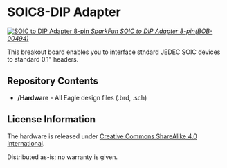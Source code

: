 SOIC8-DIP Adapter
=================

[![SOIC to DIP Adapter 8-pin](https://cdn.sparkfun.com//assets/parts/2/9/8/00494-01.jpg)
*SparkFun SOIC to DIP Adapter 8-pin(BOB-00494)*](https://www.sparkfun.com/products/494)

This breakout board enables you to interface stndard JEDEC SOIC devices to standard 0.1" headers. 

Repository Contents
-------------------
* **/Hardware** - All Eagle design files (.brd, .sch)

License Information
-------------------
The hardware is released under [Creative Commons ShareAlike 4.0 International](https://creativecommons.org/licenses/by-sa/4.0/).

Distributed as-is; no warranty is given.
